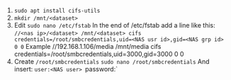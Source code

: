 
1. `sudo apt install cifs-utils`
2. `mkdir /mnt/<dataset>`
3. Edit `sudo nano /etc/fstab`
	In the end of /etc/fstab add a line like this:
		`//<nas ip>/<dataset> /mnt/<dataset> cifs credentials=/root/smbcredentials,uid=<NAS usr id>,gid=<NAS grp id> 0 0`
		Example
		//192.168.1.106/media /mnt/media cifs credentials=/root/smbcredentials,uid=3000,gid=3000 0 0
4. Create `/root/smbcredentials`
	`sudo nano /root/smbcredentials`
	And insert:
		`user:<NAS user>
		`password:<NAS user password>`
		